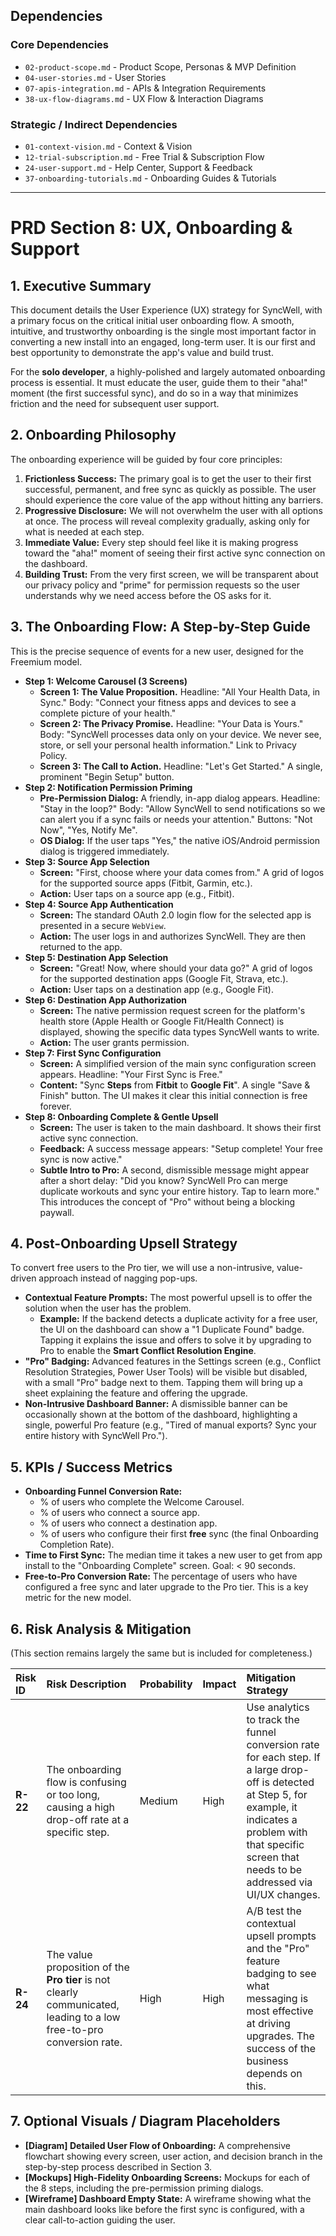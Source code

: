 ## Dependencies

### Core Dependencies
- `02-product-scope.md` - Product Scope, Personas & MVP Definition
- `04-user-stories.md` - User Stories
- `07-apis-integration.md` - APIs & Integration Requirements
- `38-ux-flow-diagrams.md` - UX Flow & Interaction Diagrams

### Strategic / Indirect Dependencies
- `01-context-vision.md` - Context & Vision
- `12-trial-subscription.md` - Free Trial & Subscription Flow
- `24-user-support.md` - Help Center, Support & Feedback
- `37-onboarding-tutorials.md` - Onboarding Guides & Tutorials

---

# PRD Section 8: UX, Onboarding & Support

## 1. Executive Summary

This document details the User Experience (UX) strategy for SyncWell, with a primary focus on the critical initial user onboarding flow. A smooth, intuitive, and trustworthy onboarding is the single most important factor in converting a new install into an engaged, long-term user. It is our first and best opportunity to demonstrate the app's value and build trust.

For the **solo developer**, a highly-polished and largely automated onboarding process is essential. It must educate the user, guide them to their "aha!" moment (the first successful sync), and do so in a way that minimizes friction and the need for subsequent user support.

## 2. Onboarding Philosophy

The onboarding experience will be guided by four core principles:

1.  **Frictionless Success:** The primary goal is to get the user to their first successful, permanent, and free sync as quickly as possible. The user should experience the core value of the app without hitting any barriers.
2.  **Progressive Disclosure:** We will not overwhelm the user with all options at once. The process will reveal complexity gradually, asking only for what is needed at each step.
3.  **Immediate Value:** Every step should feel like it is making progress toward the "aha!" moment of seeing their first active sync connection on the dashboard.
4.  **Building Trust:** From the very first screen, we will be transparent about our privacy policy and "prime" for permission requests so the user understands why we need access before the OS asks for it.

## 3. The Onboarding Flow: A Step-by-Step Guide

This is the precise sequence of events for a new user, designed for the Freemium model.

*   **Step 1: Welcome Carousel (3 Screens)**
    *   **Screen 1: The Value Proposition.** Headline: "All Your Health Data, in Sync." Body: "Connect your fitness apps and devices to see a complete picture of your health."
    *   **Screen 2: The Privacy Promise.** Headline: "Your Data is Yours." Body: "SyncWell processes data only on your device. We never see, store, or sell your personal health information." Link to Privacy Policy.
    *   **Screen 3: The Call to Action.** Headline: "Let's Get Started." A single, prominent "Begin Setup" button.
*   **Step 2: Notification Permission Priming**
    *   **Pre-Permission Dialog:** A friendly, in-app dialog appears. Headline: "Stay in the loop?" Body: "Allow SyncWell to send notifications so we can alert you if a sync fails or needs your attention." Buttons: "Not Now", "Yes, Notify Me".
    *   **OS Dialog:** If the user taps "Yes," the native iOS/Android permission dialog is triggered immediately.
*   **Step 3: Source App Selection**
    *   **Screen:** "First, choose where your data comes from." A grid of logos for the supported source apps (Fitbit, Garmin, etc.).
    *   **Action:** User taps on a source app (e.g., Fitbit).
*   **Step 4: Source App Authentication**
    *   **Screen:** The standard OAuth 2.0 login flow for the selected app is presented in a secure `WebView`.
    *   **Action:** The user logs in and authorizes SyncWell. They are then returned to the app.
*   **Step 5: Destination App Selection**
    *   **Screen:** "Great! Now, where should your data go?" A grid of logos for the supported destination apps (Google Fit, Strava, etc.).
    *   **Action:** User taps on a destination app (e.g., Google Fit).
*   **Step 6: Destination App Authorization**
    *   **Screen:** The native permission request screen for the platform's health store (Apple Health or Google Fit/Health Connect) is displayed, showing the specific data types SyncWell wants to write.
    *   **Action:** The user grants permission.
*   **Step 7: First Sync Configuration**
    *   **Screen:** A simplified version of the main sync configuration screen appears. Headline: "Your First Sync is Free."
    *   **Content:** "Sync **Steps** from **Fitbit** to **Google Fit**". A single "Save & Finish" button. The UI makes it clear this initial connection is free forever.
*   **Step 8: Onboarding Complete & Gentle Upsell**
    *   **Screen:** The user is taken to the main dashboard. It shows their first active sync connection.
    *   **Feedback:** A success message appears: "Setup complete! Your free sync is now active."
    *   **Subtle Intro to Pro:** A second, dismissible message might appear after a short delay: "Did you know? SyncWell Pro can merge duplicate workouts and sync your entire history. Tap to learn more." This introduces the concept of "Pro" without being a blocking paywall.

## 4. Post-Onboarding Upsell Strategy

To convert free users to the Pro tier, we will use a non-intrusive, value-driven approach instead of nagging pop-ups.

*   **Contextual Feature Prompts:** The most powerful upsell is to offer the solution when the user has the problem.
    *   **Example:** If the backend detects a duplicate activity for a free user, the UI on the dashboard can show a "1 Duplicate Found" badge. Tapping it explains the issue and offers to solve it by upgrading to Pro to enable the **Smart Conflict Resolution Engine**.
*   **"Pro" Badging:** Advanced features in the Settings screen (e.g., Conflict Resolution Strategies, Power User Tools) will be visible but disabled, with a small "Pro" badge next to them. Tapping them will bring up a sheet explaining the feature and offering the upgrade.
*   **Non-Intrusive Dashboard Banner:** A dismissible banner can be occasionally shown at the bottom of the dashboard, highlighting a single, powerful Pro feature (e.g., "Tired of manual exports? Sync your entire history with SyncWell Pro.").

## 5. KPIs / Success Metrics

*   **Onboarding Funnel Conversion Rate:**
    *   % of users who complete the Welcome Carousel.
    *   % of users who connect a source app.
    *   % of users who connect a destination app.
    *   % of users who configure their first **free** sync (the final Onboarding Completion Rate).
*   **Time to First Sync:** The median time it takes a new user to get from app install to the "Onboarding Complete" screen. Goal: < 90 seconds.
*   **Free-to-Pro Conversion Rate:** The percentage of users who have configured a free sync and later upgrade to the Pro tier. This is a key metric for the new model.

## 6. Risk Analysis & Mitigation

(This section remains largely the same but is included for completeness.)

| Risk ID | Risk Description | Probability | Impact | Mitigation Strategy |
| :--- | :--- | :--- | :--- | :--- |
| **R-22** | The onboarding flow is confusing or too long, causing a high drop-off rate at a specific step. | Medium | High | Use analytics to track the funnel conversion rate for each step. If a large drop-off is detected at Step 5, for example, it indicates a problem with that specific screen that needs to be addressed via UI/UX changes. |
| **R-24** | The value proposition of the **Pro tier** is not clearly communicated, leading to a low free-to-pro conversion rate. | High | High | A/B test the contextual upsell prompts and the "Pro" feature badging to see what messaging is most effective at driving upgrades. The success of the business depends on this. |

## 7. Optional Visuals / Diagram Placeholders

*   **[Diagram] Detailed User Flow of Onboarding:** A comprehensive flowchart showing every screen, user action, and decision branch in the step-by-step process described in Section 3.
*   **[Mockups] High-Fidelity Onboarding Screens:** Mockups for each of the 8 steps, including the pre-permission priming dialogs.
*   **[Wireframe] Dashboard Empty State:** A wireframe showing what the main dashboard looks like before the first sync is configured, with a clear call-to-action guiding the user.
